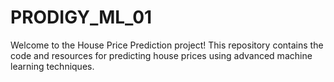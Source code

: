 # PRODIGY_ML_01
 Welcome to the House Price Prediction project! This repository contains the code and resources for predicting house prices using advanced machine learning techniques.
